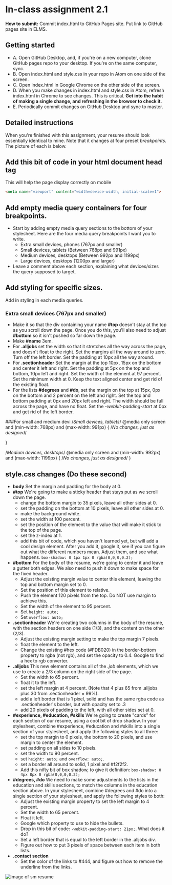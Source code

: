 # In-class assignment 2.1

**How to submit:** Commit index.html to GitHub Pages site. Put link to GitHub pages site in ELMS.

## Getting started

* A. Open GitHub Desktop, and, if you're on a new computer, clone GitHub pages repo to your desktop. If you're on the same computer, sync.
* B. Open index.html and style.css in your repo in Atom on one side of the screen.
* C. Open index.html in Google Chrome on the other side of the screen.
* D. When you make changes in index.html and style.css in Atom, refresh index.html in Chrome to see changes. This is critical.  **Get into the habit of making a single change, and refreshing in the browser to check it.**
* E. Periodically commit changes on GitHub Desktop and sync to master.  

## Detailed instructions

When you're finished with this assignment, your resume should look essentially identical to mine. Note that it changes at four preset *breakpoints*.  The picture of each is below.  

## Add this bit of code in your html document head tag

This will help the page display correctly on mobile

```html
<meta name="viewport" content="width=device-width, initial-scale=1">
```

## Add empty media query containers for four breakpoints.

* Start by adding empty media query sections to the bottom of your stylesheet.  Here are the four media query breakpoints I want you to write.
  * Extra small devices, phones (767px and smaller)
  *	Small devices, tablets (Between 768px and 991px)
  * Medium devices, desktops (Between 992px and 1199px)
  * Large devices, desktops (1200px and larger)
* Leave a comment above each section, explaining what devices/sizes the query supposed to target.

## Add styling for specific sizes.

Add in styling in each media queries.

### Extra small devices (767px and smaller)

* Make it so that the div containing your name **#top** doesn't stay at the top as you scroll down the page.  Once you do this, you'll also need to adjust **#bottom** so it isn't pushed so far down the page.
* Make **#name** 3em.
* For **.alljobs** set the width so that it stretches all the way across the page, and doesn't float to the right.  Set the margins all the way around to zero.  Turn off the left border. Set the padding at 10px all the way around.
* For **.sectionheader** Set the margin at the top 10px, 15px on the bottom and center it left and right. Set the padding at 5px on the top and bottom, 10px left and right. Set the width of the element at 97 percent.  Set the minimum width at 0.  Keep the text aligned center and get rid of the existing float.
* For the lists **#degrees** and **#do**, set the margin on the top at 15px, 0px on the bottom and 2 percent on the left and right. Set the top and bottom padding at 0px and 20px left and right. The width should be full across the page, and have no float.  Set the *-webkit-padding-start* at 0px and get rid of the left border.

###For small and medium devi
/*Small devices, tablets*/
@media only screen and (min-width: 768px) and (max-width: 991px) {
  /*No changes, just as designed*/

}

/*Medium devices, desktops*/
@media only screen and (min-width: 992px) and (max-width: 1199px) {
  /*No changes, just as designed*/
}


## style.css changes (Do these second)

* **body** Set the margin and padding for the body at 0.
* **#top** We're going to make a sticky header that stays put as we scroll down the page.
  * change the bottom margin to 35 pixels, leave all other sides at 0.
  * set the padding on the bottom at 10 pixels, leave all other sides at 0.
  * make the background white.
  * set the width at 100 percent.
  * set the position of the element to the value that will make it stick to the top of the page.
  * set the z-index at 1.
  * add this bit of code, which you haven't learned yet, but will add a cool design element.  After you add it, google it, see if you can figure out what the different numbers mean.  Adjust them, and see what happens. `box-shadow: 0 1px 1px 0 rgba(0,0,0,0.2);`   
* **#bottom** For the body of the resume, we're going to center it and leave a gutter both edges.  We also need to push it down to make space for the fixed header.
  * Adjust the existing margin value to center this element, leaving the top and bottom margin set to 0.
  * Set the position of this element to relative.  
  * Push the element 120 pixels from the top.  Do NOT use margin to achieve this.
  * Set the width of the element to 95 percent.
  * Set `height: auto;`
  * Set `overflow: auto;`
* **.sectionheader** We're creating two columns in the body of the resume, with the section headers on one side (1/3), and the content on the other (2/3).  
  * Adjust the existing margin setting to make the top margin 7 pixels.
  * float the element to the left.
  * Change the existing #hex code (#FDB020) in the border-bottom property to rgba (not rgb), and set the opacity to 0.4.  Google to find a hex to rgb converter.
* **.alljobs** This new element contains all of the *.job* elements, which we use to create a 2/3 column on the right side of the page.  
  * Set the width to 65 percent.
  * float it to the left.
  * set the left margin at 4 percent. (Note that 4 plus 65 from .alljobs plus 30 from .sectionheader = 99%).
  * add a left border that is 1 pixel, solid and has the same rgba code as .sectionheader's border, but with opacity set to .3
  * add 20 pixels of padding to the left, with all other sides set at 0.
* **#experience, #education, #skills** We're going to create "cards" for each section of our resume, using a cool bit of drop shadow. In your stylesheet, combine #experience, #education and #skills into a single section of your stylesheet, and apply the following styles to all three:
  * set the top margin to 0 pixels, the bottom to 20 pixels, and use margin to center the element.
  * set padding on all sides to 10 pixels.
  * set the width to 90 percent.
  * set `height: auto;` and `overflow: auto;`.
  * set a border all around to solid, 1 pixel and #f2f2f2.
  * Add this nifty bit of box shadow, to give it definition: `box-shadow: 0 4px 8px 0 rgba(0,0,0,0.2);`
* **#degrees, #do** We need to make some adjustments to the lists in the education and skills sections, to match the columns in the education section above. In your stylesheet, combine #degrees and #do into a single section of your stylesheet, and apply the following styles to both:
  * Adjust the existing margin property to set the left margin to 4 percent.
  * Set the width to 65 percent.
  * Float it left.
  * Google which property to use to hide the bullets.
  * Drop in this bit of code: `-webkit-padding-start: 21px;`. What does it do?
  * Set a left border that is equal to the left border in the .alljobs div.   
  * Figure out how to put 3 pixels of space between each item in both lists.
* **.contact section**
  * Set the color of the links to #444, and figure out how to remove the underline from the links.  

![image of sm resume](../../../img/sm-resume-for-in-class-1.5.png)
